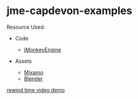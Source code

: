 # jme-capdevon-examples

Resource Used:

- Code
    - [jMonkeyEngine](https://jmonkeyengine.org/)
    
- Assets
    - [Mixamo](https://www.mixamo.com/)
    - [Blender](https://www.blender.org/download/)
    
[rewind time video demo](https://www.youtube.com/watch?v=124yx2i7KZc)
